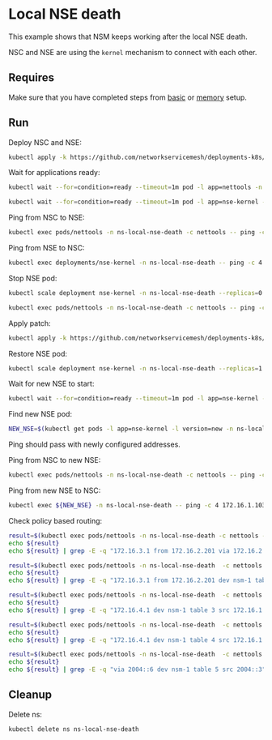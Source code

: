 # Local NSE death

This example shows that NSM keeps working after the local NSE death.

NSC and NSE are using the `kernel` mechanism to connect with each other.

## Requires

Make sure that you have completed steps from [basic](../../basic) or [memory](../../memory) setup.

## Run

Deploy NSC and NSE:
```bash
kubectl apply -k https://github.com/networkservicemesh/deployments-k8s/examples/heal/local-nse-death/nse-before-death?ref=496ae24b91d0bfe17c57b2154977206e08c40ceb
```

Wait for applications ready:
```bash
kubectl wait --for=condition=ready --timeout=1m pod -l app=nettools -n ns-local-nse-death
```
```bash
kubectl wait --for=condition=ready --timeout=1m pod -l app=nse-kernel -n ns-local-nse-death
```

Ping from NSC to NSE:
```bash
kubectl exec pods/nettools -n ns-local-nse-death -c nettools -- ping -c 4 -I 172.16.1.101 172.16.1.100
```

Ping from NSE to NSC:
```bash
kubectl exec deployments/nse-kernel -n ns-local-nse-death -- ping -c 4 172.16.1.101 -I 172.16.1.100
```

Stop NSE pod:
```bash
kubectl scale deployment nse-kernel -n ns-local-nse-death --replicas=0
```

```bash
kubectl exec pods/nettools -n ns-local-nse-death -c nettools -- ping -c 4 -I 172.16.1.101 172.16.1.100 2>&1 | egrep "Address not available|100% packet loss|Network unreachable|can't set multicast source"
```

Apply patch:
```bash
kubectl apply -k https://github.com/networkservicemesh/deployments-k8s/examples/heal/local-nse-death/nse-after-death?ref=496ae24b91d0bfe17c57b2154977206e08c40ceb
```

Restore NSE pod:

```bash
kubectl scale deployment nse-kernel -n ns-local-nse-death --replicas=1
```

Wait for new NSE to start:
```bash
kubectl wait --for=condition=ready --timeout=1m pod -l app=nse-kernel -l version=new -n ns-local-nse-death
```

Find new NSE pod:
```bash
NEW_NSE=$(kubectl get pods -l app=nse-kernel -l version=new -n ns-local-nse-death --template '{{range .items}}{{.metadata.name}}{{"\n"}}{{end}}')
```

Ping should pass with newly configured addresses.

Ping from NSC to new NSE:
```bash
kubectl exec pods/nettools -n ns-local-nse-death -c nettools -- ping -c 4 -I 172.16.1.103 172.16.1.102
```

Ping from new NSE to NSC:
```bash
kubectl exec ${NEW_NSE} -n ns-local-nse-death -- ping -c 4 172.16.1.103 -I 172.16.1.102
```

Check policy based routing:
```bash
result=$(kubectl exec pods/nettools -n ns-local-nse-death -c nettools -- ip r get 172.16.3.1 from 172.16.2.201 ipproto tcp dport 6666)
echo ${result}
echo ${result} | grep -E -q "172.16.3.1 from 172.16.2.201 via 172.16.2.200 dev nsm-1 table 1"
```

```bash
result=$(kubectl exec pods/nettools -n ns-local-nse-death  -c nettools -- ip r get 172.16.3.1 from 172.16.2.201 ipproto tcp sport 5555)
echo ${result}
echo ${result} | grep -E -q "172.16.3.1 from 172.16.2.201 dev nsm-1 table 2"
```

```bash
result=$(kubectl exec pods/nettools -n ns-local-nse-death  -c nettools -- ip r get 172.16.4.1 ipproto udp dport 6666)
echo ${result}
echo ${result} | grep -E -q "172.16.4.1 dev nsm-1 table 3 src 172.16.1.101"
```

```bash
result=$(kubectl exec pods/nettools -n ns-local-nse-death  -c nettools -- ip r get 172.16.4.1 ipproto udp dport 6668)
echo ${result}
echo ${result} | grep -E -q "172.16.4.1 dev nsm-1 table 4 src 172.16.1.101"
```

```bash
result=$(kubectl exec pods/nettools -n ns-local-nse-death  -c nettools -- ip -6 route get 2004::5 from 2004::3 ipproto udp dport 5555)
echo ${result}
echo ${result} | grep -E -q "via 2004::6 dev nsm-1 table 5 src 2004::3"
```

## Cleanup

Delete ns:
```bash
kubectl delete ns ns-local-nse-death
```
